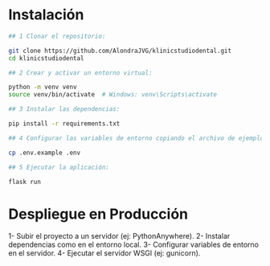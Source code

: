 # Instalación

```bash
## 1 Clonar el repositorio:

git clone https://github.com/AlondraJVG/klinicstudiodental.git
cd klinicstudiodental

## 2 Crear y activar un entorno virtual:

python -m venv venv
source venv/bin/activate  # Windows: venv\Scripts\activate

## 3 Instalar las dependencias:

pip install -r requirements.txt

## 4 Configurar las variables de entorno copiando el archivo de ejemplo:

cp .env.example .env

## 5 Ejecutar la aplicación:

flask run
``` 
# Despliegue en Producción

1- Subir el proyecto a un servidor (ej: PythonAnywhere).
2- Instalar dependencias como en el entorno local.
3- Configurar variables de entorno en el servidor.
4- Ejecutar el servidor WSGI (ej: gunicorn).
